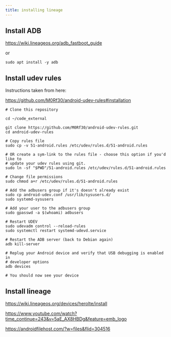 ```yaml
---
title: installing lineage
---
```


## Install ADB

<https://wiki.lineageos.org/adb_fastboot_guide>

or

```
sudo apt install -y adb
```

## Install udev rules

Instructions taken from here:

<https://github.com/M0Rf30/android-udev-rules#installation>


```
# Clone this repository

cd ~/code_external

git clone https://github.com/M0Rf30/android-udev-rules.git
cd android-udev-rules
    
# Copy rules file
sudo cp -v 51-android.rules /etc/udev/rules.d/51-android.rules
    
# OR create a sym-link to the rules file - choose this option if you'd like to
# update your udev rules using git.
sudo ln -sf "$PWD"/51-android.rules /etc/udev/rules.d/51-android.rules
    
# Change file permissions
sudo chmod a+r /etc/udev/rules.d/51-android.rules
    
# Add the adbusers group if it's doesn't already exist
sudo cp android-udev.conf /usr/lib/sysusers.d/
sudo systemd-sysusers

# Add your user to the adbusers group
sudo gpasswd -a $(whoami) adbusers
    
# Restart UDEV
sudo udevadm control --reload-rules
sudo systemctl restart systemd-udevd.service
   
# Restart the ADB server (back to Debian again)
adb kill-server
    
# Replug your Android device and verify that USB debugging is enabled in
# developer options
adb devices
    
# You should now see your device
```

## Install lineage


<https://wiki.lineageos.org/devices/herolte/install>

<https://www.youtube.com/watch?time_continue=243&v=5aE_AX8HBDg&feature=emb_logo>

<https://androidfilehost.com/?w=files&flid=304516>